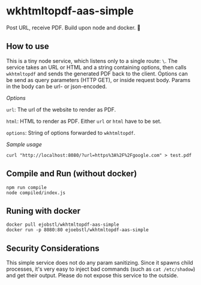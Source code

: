 # wkhtmltopdf-aas-simple
Post URL, receive PDF. Build upon node and docker. 🚀

## How to use

This is a tiny node service, which listens only to a single route: `\`. The service takes an URL or HTML and a string containing options, then calls `wkhtmltopdf` and sends the generated PDF back to the client. Options can be send as query parameters (HTTP GET), or inside request body. Params in the body can be url- or json-encoded.

*Options*

`url`: The url of the website to render as PDF.  

`html`: HTML to render as PDF. Either `url` or `html` have to be set.  

`options`: String of options forwarded to `wkhtmltopdf`.

*Sample usage*
```
curl "http://localhost:8080/?url=https%3A%2F%2Fgoogle.com" > test.pdf
```

## Compile and Run (without docker)

```
npm run compile
node compiled/index.js
```

## Runing with docker

```
docker pull ejobstl/wkhtmltopdf-aas-simple
docker run -p 8080:80 ejoebstl/wkhtmltopdf-aas-simple
```

## Security Considerations

This simple service does not do any param sanitizing. Since it spawns child processes, it's very easy to inject bad commands (such as `cat /etc/shadow`) and get their output. Please do not expose this service to the outside. 
